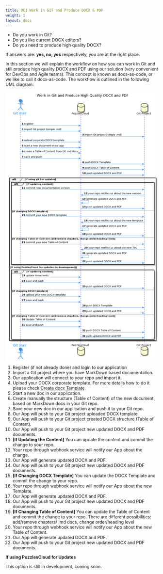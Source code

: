 ```yaml
---
title: UC1 Work in GIT and Produce DOCX & PDF
weight: 1
layout: docs
---
```


* Do you work in Git?
* Do you like current DOCX editors?
* Do you need to produce high quality DOCX?

If answers are: __yes, no, yes__ respectively, you are at the right place.

In this section we will explain the workflow on how you can work in Git and still produce high quality DOCX and PDF using our solution (very convenient for DevOps and Agile teams). This concept is known as docs-as-code, or we like to call it docx-as-code.
The workflow is outlined in the following UML diagram:

<!---
@startuml
skinparam sequence {
ArrowColor DodgerBlue
ActorBorderColor DodgerBlue
LifeLineBorderColor blue
LifeLineBackgroundColor DodgerBlue

ParticipantBorderColor DodgerBlue
ParticipantBackgroundColor DodgerBlue
ParticipantFontName Sans
ParticipantFontSize 17
ParticipantFontColor #A9DCDF

ActorBackgroundColor DodgerBlue
ActorFontColor DodgerBlue
ActorFontSize 17
ActorFontName Sans

}
title Work in Git and Produce High Quality DOCX and PDF
autonumber
actor "Git User" as user
database "PuzzlesCloud" as saas
database "Git Project" as repo
group Git User workflow
   user -> saas : register
   user -> saas : import Git project (simple .md)
   saas -> repo : import Git project (simple .md)
   user -> saas : upload corporate DOCX template
   user -> saas : start a new document in our app
   user -> saas : create a Table of Content from Git .md docs
   user -> saas : save and push
  saas -> repo : push DOCX Template
  saas -> repo : push DOCX Table of Content
  saas -> repo : push updated DOCX and PDF
  alt if using git for updates
   alt if updating content
   user -> repo : commit new documentation version
   repo -> saas : your repo notifies us about the new version
   saas -> saas : generate updated DOCX and PDF
   saas -> repo : push updated DOCX and PDF
   else if changing DOCX template
   user -> repo : commit your new DOCX template
   repo -> saas : your repo notifies us about the new template
   saas -> saas : generate updated DOCX and PDF
   saas -> repo : push updated DOCX and PDF
   else if changing Table of Content (add/remove chapters, change order/heading level)
   user -> repo : commit your new Table of Content
   repo -> saas : your repo notifies us about the new ToC
   saas -> saas : generate updated DOCX and PDF
   saas -> repo : push updated DOCX and PDF
   end
  else if using PuzzlesCloud for updates (in development)
   alt if updating content
   user -> saas : update documents
   user -> saas : save and push
   saas -> repo : push updated DOCX and PDF
   else if changing DOCX template
   user -> saas : upload your new DOCX template
   user -> saas : save and push
   saas -> repo : push DOCX Template
   saas -> repo : push updated DOCX and PDF
   else if changing Table of Content (add/remove chapters, change order/heading level)
   user -> saas : Update Table of Content
   user -> saas : save and push
   saas -> repo : push DOCX Table of Content
   saas -> repo : push updated DOCX and PDF
   end
end
@enduml


preview: https://www.planttext.com/
-->

![Work in GIT and produce DOCX & PDF](images/work-in-git-produce-docx-pdf.png "Work in GIT and produce DOCX & PDF")

1. Register (if not already done) and login to our application
2. Import a Git project where you have MarkDown based documentation.
3. Our application will connect to your repo and import it.
4. Upload your DOCX corporate template. For more details how to do it please check [Create docx Template](create-docx-template "Create docx Template").
5. Start a new doc in our application.
6. Create manually the structure (Table of Content) of the new document, based on MarkDown docs in your Git repo.
7. Save your new doc in our application and push it to your Git repo.
8. Our App will push to your Git project uploaded DOCX template.
9. Our App will push to your Git project created DOCX structure (Table of Content).
10. Our App will push to your Git project new updated DOCX and PDF documents.
11. **[If Updating the Content]** You can update the content and commit the change to your repo.
12. Your repo through webhook service will notify our App about the change.
13. Our App will generate updated DOCX and PDF.
14. Our App will push to your Git project new updated DOCX and PDF documents.
15. **[If Changing DOCX Template]** You can update the DOCX Template and commit the change to your repo.
16. Your repo through webhook service will notify our App about the new Template.
17. Our App will generate updated DOCX and PDF.
18. Our App will push to your Git project new updated DOCX and PDF documents.
19. **[If Changing Table of Content]** You can update the Table of Content and commit the change to your repo. There are different possibilities: add/remove chapters/ .md docs, change order/heading level 
20. Your repo through webhook service will notify our App about the new Table of Content.
21. Our App will generate updated DOCX and PDF.
22. Our App will push to your Git project new updated DOCX and PDF documents.

  **If using PuzzlesCloud for Updates**

This option is still in development, coming soon. 
